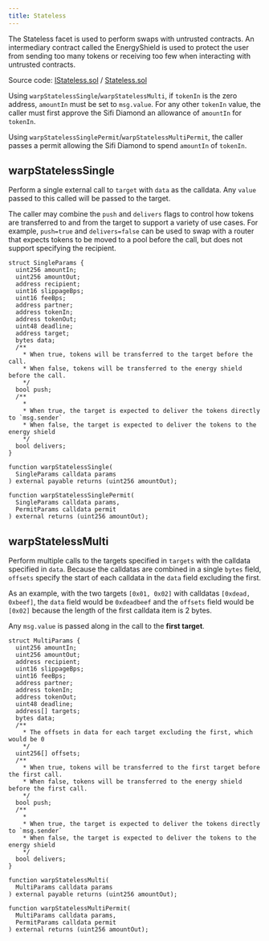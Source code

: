 ```yaml
---
title: Stateless
---
```


The Stateless facet is used to perform swaps with untrusted contracts. An intermediary contract called the EnergyShield
is used to protect the user from sending too many tokens or receiving too few when interacting with untrusted contracts.

Source code: [IStateless.sol](https://github.com/sifiorg/sifi/blob/master/packages/hardhat/contracts/interfaces/IStateless.sol)
/ [Stateless.sol](https://github.com/sifiorg/sifi/blob/master/packages/hardhat/contracts/facets/Stateless.sol)

Using `warpStatelessSingle`/`warpStatelessMulti`, if `tokenIn` is the zero address, `amountIn` must be set to `msg.value`.
For any other `tokenIn` value, the caller must first approve the Sifi Diamond an allowance of `amountIn` for `tokenIn`.

Using `warpStatelessSinglePermit`/`warpStatelessMultiPermit`, the caller passes a permit allowing the Sifi Diamond to
spend `amountIn` of `tokenIn`.


## warpStatelessSingle

Perform a single external call to `target` with `data` as the calldata. Any `value` passed to this called will be
passed to the target.

The caller may combine the `push` and `delivers` flags to control how tokens are transferred to and from the target
to support a variety of use cases. For example, `push=true` and `delivers=false` can be used to swap with a router
that expects tokens to be moved to a pool before the call, but does not support specifying the recipient.


```solidity
struct SingleParams {
  uint256 amountIn;
  uint256 amountOut;
  address recipient;
  uint16 slippageBps;
  uint16 feeBps;
  address partner;
  address tokenIn;
  address tokenOut;
  uint48 deadline;
  address target;
  bytes data;
  /**
    * When true, tokens will be transferred to the target before the call.
    * When false, tokens will be transferred to the energy shield before the call.
    */
  bool push;
  /**
    *
    * When true, the target is expected to deliver the tokens directly to `msg.sender`
    * When false, the target is expected to deliver the tokens to the energy shield
    */
  bool delivers;
}

function warpStatelessSingle(
  SingleParams calldata params
) external payable returns (uint256 amountOut);

function warpStatelessSinglePermit(
  SingleParams calldata params,
  PermitParams calldata permit
) external returns (uint256 amountOut);
```

## warpStatelessMulti

Perform multiple calls to the targets specified in `targets` with the calldata specified in `data`. Because the
calldatas are combined in a single `bytes` field, `offsets` specify the start of each calldata in the `data` field
excluding the first.

As an example, with the two targets `[0x01, 0x02]` with calldatas `[0xdead, 0xbeef]`, the `data` field would be
`0xdeadbeef` and the `offsets` field would be `[0x02]` because the length of the first calldata item is 2 bytes.

Any `msg.value` is passed along in the call to the  **first target**.

```solidity
struct MultiParams {
  uint256 amountIn;
  uint256 amountOut;
  address recipient;
  uint16 slippageBps;
  uint16 feeBps;
  address partner;
  address tokenIn;
  address tokenOut;
  uint48 deadline;
  address[] targets;
  bytes data;
  /**
    * The offsets in data for each target excluding the first, which would be 0
    */
  uint256[] offsets;
  /**
    * When true, tokens will be transferred to the first target before the first call.
    * When false, tokens will be transferred to the energy shield before the first call.
    */
  bool push;
  /**
    *
    * When true, the target is expected to deliver the tokens directly to `msg.sender`
    * When false, the target is expected to deliver the tokens to the energy shield
    */
  bool delivers;
}

function warpStatelessMulti(
  MultiParams calldata params
) external payable returns (uint256 amountOut);

function warpStatelessMultiPermit(
  MultiParams calldata params,
  PermitParams calldata permit
) external returns (uint256 amountOut);
```
